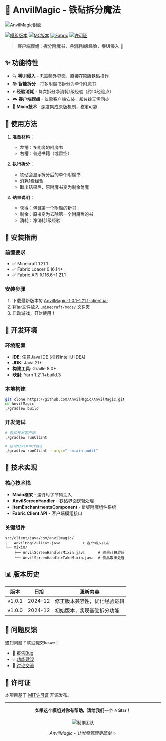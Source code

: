 # 🔨 AnvilMagic - 铁砧拆分魔法

![AnvilMagic封面](https://image.pollinations.ai/prompt/minecraft%20anvil%20with%20magical%20glowing%20enchanted%20books%20floating%20around%20it%20pixelart%20style%20vibrant%20purple%20and%20golden%20effects?width=800&height=400&nologo=true)

[![模组版本](https://img.shields.io/badge/版本-v1.0.1-brightgreen)](https://github.com/AnvilMagic/AnvilMagic/releases)
[![MC版本](https://img.shields.io/badge/MC-1.21.1-blue)](https://minecraft.net/)
[![Fabric](https://img.shields.io/badge/Fabric-✓-yellow)](https://fabricmc.net/)
[![许可证](https://img.shields.io/badge/许可证-MIT-green)](./LICENSE)

> **客户端模组：拆分附魔书，净消耗1级经验，零UI侵入** 🎯

## ✨ 功能特性

- 🔍 **零UI侵入** - 无需额外界面，直接在原版铁砧操作
- 📚 **智能拆分** - 将多附魔书拆分为单个附魔书
- ⚡ **经验消耗** - 每次拆分净消耗1级经验（约10经验点）
- 🎮 **客户端模组** - 仅需客户端安装，服务器无需同步
- 🔧 **Mixin技术** - 深度集成原版机制，稳定可靠

## 🎯 使用方法

1. **准备材料**：
   - 左槽：多附魔的附魔书
   - 右槽：普通书籍（或留空）

2. **执行拆分**：
   - 铁砧会显示拆分后的单个附魔书
   - 消耗1级经验
   - 取出结果后，原附魔书变为剩余附魔

3. **结果说明**：
   - 获得：包含第一个附魔的新书
   - 剩余：原书变为去除第一个附魔后的书
   - 消耗：净消耗1级经验

## 🚀 安装指南

### 前置要求
- ✅ Minecraft 1.21.1
- ✅ Fabric Loader 0.16.14+
- ✅ Fabric API 0.116.6+1.21.1

### 安装步骤
1. 下载最新版本的 [AnvilMagic-1.0.1-1.21.1-client.jar](https://github.com/AnvilMagic/AnvilMagic/releases)
2. 将jar文件放入 `.minecraft/mods/` 文件夹
3. 启动游戏，开始使用！

## 🔧 开发环境

### 环境配置
- **IDE**: 任意Java IDE (推荐IntelliJ IDEA)
- **JDK**: Java 21+
- **构建工具**: Gradle 8.0+
- **映射**: Yarn 1.21.1+build.3

### 本地构建
```bash
git clone https://github.com/AnvilMagic/AnvilMagic.git
cd AnvilMagic
./gradlew build
```

### 开发测试
```bash
# 启动开发客户端
./gradlew runClient

# 启动Mixin审计模式
./gradlew runClient --args="--mixin audit"
```

## 🎨 技术实现

### 核心技术栈
- **Mixin框架** - 运行时字节码注入
- **AnvilScreenHandler** - 铁砧界面逻辑处理
- **ItemEnchantmentsComponent** - 新版附魔组件系统
- **Fabric Client API** - 客户端模组接口

### 关键组件
```
src/client/java/com/anvilmagic/
├── AnvilMagicClient.java          # 客户端入口点
└── mixin/
    ├── AnvilScreenHandlerMixin.java      # 结果计算逻辑
    └── AnvilScreenHandlerTakeMixin.java  # 物品取出处理
```

## 📊 版本历史

| 版本 | 日期 | 更新内容 |
|------|------|----------|
| v1.0.1 | 2024-12 | 修正版本兼容性，优化经验逻辑 |
| v1.0.0 | 2024-12 | 初始版本，实现基础拆分功能 |

## 🐛 问题反馈

遇到问题？欢迎提交Issue！

- 🐞 [报告Bug](https://github.com/AnvilMagic/AnvilMagic/issues/new?template=bug_report.md)
- 💡 [功能建议](https://github.com/AnvilMagic/AnvilMagic/issues/new?template=feature_request.md)
- 💬 [讨论交流](https://github.com/AnvilMagic/AnvilMagic/discussions)

## 📄 许可证

本项目基于 [MIT许可证](./LICENSE) 开源发布。

---

<div align="center">

**如果这个模组对你有帮助，请给我们一个 ⭐ Star！**

![制作团队](https://image.pollinations.ai/prompt/minecraft%20modding%20team%20coding%20scene%20with%20enchanted%20books%20and%20magical%20coding%20effects%20pixelart?width=600&height=200&nologo=true)

*AnvilMagic - 让附魔管理更简单* ✨

</div>
